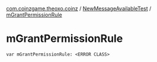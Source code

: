[com.coinzgame.theoxo.coinz](../index.md) / [NewMessageAvailableTest](index.md) / [mGrantPermissionRule](.)

# mGrantPermissionRule

`var mGrantPermissionRule: <ERROR CLASS>`